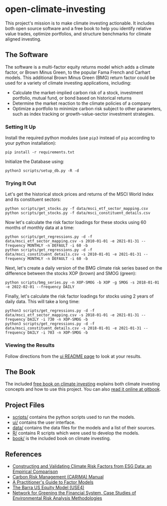 # open-climate-investing

This project's mission is to make climate investing actionable.  It includes both open source software and a free book to help you identify relative value trades, optimize portfolios, and structure benchmarks for climate aligned investing.

## The Software

The software is a multi-factor equity returns model which adds a climate factor, or Brown Minus Green, to the popular Fama French and Carhart models.  This additional Brown Minus Green (BMG) return factor could be used for a variety of climate investing applications, including:
- Calculate the market-implied carbon risk of a stock, investment portfolio, mutual fund, or bond based on historical returns
- Determine the market reaction to the climate policies of a company
- Optimize a portfolio to minimize carbon risk subject to other parameters, such as index tracking or growth-value-sector investment strategies.

### Setting It Up

Install the required python modules (use `pip3` instead of `pip` according to your python installation):
```
pip install -r requirements.txt
```

Initialize the Database using:
```
python3 scripts/setup_db.py -R -d
```

### Trying It Out

Let's get the historical stock prices and returns of the MSCI World Index and its constituent sectors:
```
python scripts/get_stocks.py -f data/msci_etf_sector_mapping.csv 
python scripts/get_stocks.py -f data/msci_constituent_details.csv
```

Now let's calculate the risk factor loadings for these stocks using 60 months of monthly data at a time:
```
python scripts/get_regressions.py -d -f data/msci_etf_sector_mapping.csv -s 2010-01-01 -e 2021-01-31 --frequency MONTHLY -n DEFAULT -i 60 -b
python scripts/get_regressions.py -d -f data/msci_constituent_details.csv -s 2010-01-01 -e 2021-01-31 --frequency MONTHLY -n DEFAULT -i 60 -b
``` 

Next, let's create a daily version of the BMG climate risk series based on the difference between the stocks XOP (brown) and SMOG (green):

```
python scripts/bmg_series.py -n XOP-SMOG -b XOP -g SMOG -s 2018-01-01 -e 2022-02-01 --frequency DAILY
```

Finally, let's calculate the risk factor loadings for stocks using 2 years of daily data.  This will take a long time:
```
python3 scripts/get_regressions.py -d -f data/msci_etf_sector_mapping.csv -s 2018-01-01 -e 2021-01-31 --frequency DAILY -i 730 -n XOP-SMOG -b
python3 scripts/get_regressions.py -d -f data/msci_constituent_details.csv -s 2018-01-01 -e 2021-01-31 --frequency DAILY -i 703 -n XOP-SMOG -b
```

### Viewing the Results

Follow directions from the [ui README page](ui/README.md) to look at your results.

## The Book

The included [free book on climate investing](book/README.md) explains both climate investing concepts and how to use this project.  You can also [read it online at gitbook](https://app.gitbook.com/@opentaps/s/open-climate-investing/v/main/book).

## Project Files

- [scripts/](scripts/README.md) contains the python scripts used to run the models.
- [ui/](ui/README.md) contains the user interface.
- [data/](data/README.md) contains the data files for the models and a list of their sources.
- [R/](R/README.md) contains R scripts which were used to develop the models. 
- [book/](book/README.md) is the included book on climate investing.

## References
- [Constructing and Validating Climate Risk Factors from ESG Data: an Empirical Comparison](https://papers.ssrn.com/sol3/papers.cfm?abstract_id=3967613)
- [Carbon Risk Management (CARIMA) Manual](https://assets.uni-augsburg.de/media/filer_public/ad/69/ad6906c0-cad0-493d-ba3d-1ec7fee5fb72/carima_manual_english.pdf)
- [A Practitioner's Guide to Factor Models](https://www.cfainstitute.org/en/research/foundation/1994/a-practitioners-guide-to-factor-models)
- [The Barra US Equity Model (USE4)](http://cslt.riit.tsinghua.edu.cn/mediawiki/images/4/47/MSCI-USE4-201109.pdf)
- [Network for Greening the Financial System, Case Studies of Environmental Risk Analysis Methodologies](https://www.ngfs.net/sites/default/files/medias/documents/case_studies_of_environmental_risk_analysis_methodologies.pdf)
